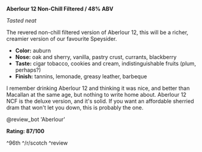 **Aberlour 12 Non-Chill Filtered / 48% ABV**

*Tasted neat*

The revered non-chill filtered version of Aberlour 12, this will be a richer, creamier version of our favourite Speysider.

* **Color:** auburn
* **Nose:** oak and sherry, vanilla, pastry crust, currants, blackberry
* **Taste:** cigar tobacco, cookies and cream, indistinguishable fruits (plum, perhaps?)
* **Finish:** tannins, lemonade, greasy leather, barbeque

I remember drinking Aberlour 12 and thinking it was nice, and better than Macallan at the same age, but nothing to write home about.  Aberlour 12 NCF is the deluxe version, and it's solid.  If you want an affordable sherried dram that won't let you down, this is probably the one.

@review_bot 'Aberlour'

**Rating: 87/100**

^96th ^/r/scotch ^review
